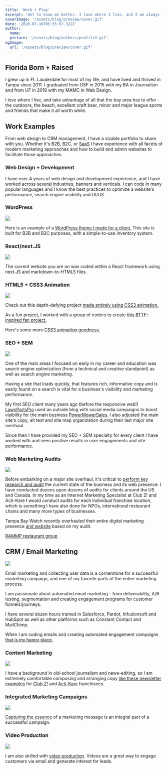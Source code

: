 ```yaml
---
title: 'Work + Play'
excerpt: 'Get to know me better. I love where I live, and I am always looking to share as much as I can about my life with the people around me.'
coverImage: '/assets/blog/preview/cover.gif'
date: '2020-07-16T05:35:07.322Z'
author:
  name:
  picture: '/assets/blog/authors/profile2.gif'
ogImage:
  url: '/assets/blog/preview/cover.gif'
---
```


## Florida Born + Raised

I grew up in Ft. Lauderdale for most of my life, and have lived and thrived in Tampa since 2011. I graduated from USF in 2015 with my BA in Journalism and from UF in 2018 with my MAMC in Web Design.

I love where I live, and take advantage of all that the bay area has to offer - the outdoors, the beach, excellent craft beer, minor and major league sports and friends that make it all worth while.

## Work Examples

From web design to CRM management, I have a sizable portfolio to share with you. Whether it's B2B, B2C, or <a class="hover:underline text-blue-600" href=" https://www.vantagepointsoftware.com/">SaaS</a> I have experience with all facets of modern marketing approaches and how to build and admin websites to facilitate those approaches.

### Web Design + Development

I have over 4 years of web design and development experience, and I have worked across several industries, banners and verticals. I can code in many popular languages and I know the best practices to optimize a website's performance, search engine visibility and UI/UX.

### WordPress

<div class="px-4 py-2 m-2"><img class="m:auto" src="/assets/blog/preview/web-design-tcb.gif" /></div>

Here is an example of a <a class="hover:underline text-blue-600" href="http://ryanjblack.xyz/wp-template/">WordPress theme I made for a client.</a> This site is built for B2B and B2C purposes, with a simple-to-use inventory system.

### React/next.JS

<div class="px-4 py-2 m-2"><img class="m:auto" src="/assets/blog/preview/react-md.PNG" /></div>

The current website you are on was coded within a React framework using next.JS and markdown-to-HTML5 files.

### HTML5 + CSS3 Animation

<div class="px-4 py-2 m-2"><img class="m:auto" src="/assets/blog/preview/HTML5-CSS3.gif" /></div>

Check out this depth-defying project <a class="hover:underline text-blue-600" href="http://ryanjblack.xyz/p3_black_ryan/">made entirely using CSS3 animation.</a>

As a fun project, I worked with a group of coders to create <a class="hover:underline text-blue-600" href="http://ryanjblack.xyz/outtatime/">this BTTF-inspired fan project.</a>

Here's some more <a class="hover:underline text-blue-600" href="http://ryanjblack.xyz/hw4_black_ryan/">CSS3 animation goodness.</a>

### SEO + SEM

<div class="px-4 py-2 m-2"><img class="m:auto" src="/assets/blog/preview/lawnparts-seo.gif" /></div>

One of the main areas I focused on early in my career and education was search engine optimization (from a technical and creative standpoint) as well as search engine marketing.

Having a site that loads quickly, that features rich, informative copy and is easily found on a search is vital for a business's visibility and marketing performance.

My first SEO client many years ago (before the responsive web!) <a class="hover:underline text-blue-600" href="http://lawnpartspro.com/">LawnPartsPro</a> used an outside blog with social media campaigns to boost visibility for the main business <a class="hover:underline text-blue-600" href="https://powermowersales.com/">PowerMowerSales</a>. I also adjusted the main site's copy, alt text and site map organization during their last major site overhaul.

Since then I have provided my SEO + SEM specialty for every client I have worked with and seen positive results in user engagements and site performance.

### Web Marketing Audits

<div class="px-4 py-2 m-2"><img class="m:auto" src="/assets/blog/preview/audits-rebrands-seo.png" /></div>

Before embarking on a major site overhaul, it's critical to <a class="hover:underline text-blue-600" href="http://www.ryanjblack.xyz/wp-template/wp-content/uploads/2019/02/TampaBayWatchFinalReport2.pdf">perform key research and audit</a> the current state of the business and its web presence. I have conducted dozens upon dozens of audits for clients around the US and Canada. In my time as an Internet Marketing Specialist at Club Z! and Acti-Kare I would conduct audits for each individual franchise location, which is something I have also done for NPOs, international restaurant chains and many more types of businesses.

Tampa Bay Watch recently overhauled their entire digital marketing presence <a class="hover:underline text-blue-600" href="https://tampabaywatch.org/">and website</a> based on my audit.

<a class="hover:underline text-blue-600" href="http://www.mrmikesfranchise.ca/about/our-story/">RAMMP restaurant group</a>

## CRM / Email Marketing

<div class="px-4 py-2 m-2"><img class="m:auto" src="/assets/blog/preview/crm-pardot.gif" /></div>

Email marketing and collecting user data is a cornerstone for a successful marketing campaign, and one of my favorite parts of the entire marketing process.

I am passionate about automated email marketing - from deliverability, A/B testing, segmentation and creating engagement programs for customer funnels/journeys.

I have several dozen hours trained in Salesforce, Pardot, Infusionsoft and HubSpot as well as other platforms such as Constant Contact and MailChimp.  

When I am coding emails and creating automated engagement campaigns <a class="hover:underline text-blue-600" href="http://www.ryanjblack.xyz/wp-template/email-example-folder/">that is my happy place.</a>

### Content Marketing

<div class="px-4 py-2 m-2"><img class="m:auto" src="/assets/blog/preview/content-seo-marketing.gif" /></div>

I have a background in old-school journalism and news-editing, so I am extremely comfortable composing and arranging copy <a class="hover:underline text-blue-600" href="http://www.ryanjblack.xyz/wp-template/copywriting-email-mktg/">like these newsletter examples</a> for <a class="hover:underline text-blue-600" href="https://clubztutoring.com/">Club Z!</a> and <a class="hover:underline text-blue-600" href="https://actikare.com/">Acti-Kare</a> franchisees.

### Integrated Marketing Campaigns

<div class="px-4 py-2 m-2"><img class="m:auto" src="/assets/blog/preview/IMC-mix.gif" /></div>

<a class="hover:underline text-blue-600" href="http://www.ryanjblack.xyz/wp-template/polaris-imc/">Capturing the essence</a> of a marketing message is an integral part of a successful campaign.

### Video Production

<div class="px-4 py-2 m-2"><img class="m:auto" src="/assets/blog/preview/video-ex.png" /></div>

I am also skilled with <a class="hover:underline text-blue-600" href="https://www.youtube.com/channel/UC3tETVtxDkjpSpwOgnMgBZA">video production</a>. Videos are a great way to engage customers via email and generate interest for leads.

